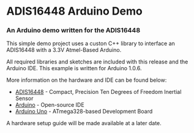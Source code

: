 # ADIS16448 Arduino Demo
### An Arduino demo written for the ADIS16448

This simple demo project uses a custon C++ library to interface an ADIS16448 with a 3.3V Atmel-Based Arduino. 

All required libraries and sketches are included with this release and the Arduino IDE. This example is written for Arduino 1.0.6.

More information on the hardware and IDE can be found below:

- [ADIS16448](http://www.analog.com/media/en/technical-documentation/data-sheets/ADIS16448.pdf) - Compact, Precision Ten Degrees of Freedom Inertial Sensor
- [Arduino](http://www.arduino.cc/en/Main/Software) - Open-source IDE
- [Arduino Uno](http://www.arduino.cc/en/Main/ArduinoBoardUno) - ATmega328-based Development Board

A hardware setup guide will be made available at a later date.
